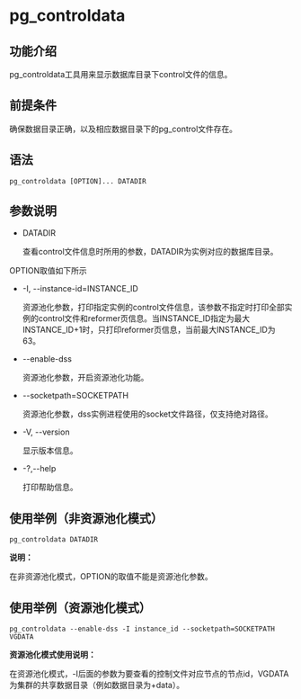 # pg\_controldata

## 功能介绍<a name="zh-cn_topic_0237152440_section125419154813"></a>

pg\_controldata工具用来显示数据库目录下control文件的信息。

## 前提条件<a name="zh-cn_topic_0237152440_section14602518109"></a>

确保数据目录正确，以及相应数据目录下的pg\_control文件存在。

## 语法<a name="zh-cn_topic_0237152440_section554725769"></a>

```
pg_controldata [OPTION]... DATADIR
```


## 参数说明<a name="zh-cn_topic_0237152440_section187851955142614"></a>

-   DATADIR

    查看control文件信息时所用的参数，DATADIR为实例对应的数据库目录。

OPTION取值如下所示

-   -I, --instance-id=INSTANCE_ID

    资源池化参数，打印指定实例的control文件信息，该参数不指定时打印全部实例的control文件和reformer页信息。当INSTANCE_ID指定为最大INSTANCE_ID+1时，只打印reformer页信息，当前最大INSTANCE_ID为63。

-   --enable-dss

    资源池化参数，开启资源池化功能。

-   --socketpath=SOCKETPATH

    资源池化参数，dss实例进程使用的socket文件路径，仅支持绝对路径。

-   -V, --version

    显示版本信息。

-   -?,--help

    打印帮助信息。

## 使用举例（非资源池化模式）<a name="zh-cn_topic_0237152442_section554725769"></a>

```
pg_controldata DATADIR
```
**说明：**

在非资源池化模式，OPTION的取值不能是资源池化参数。

## 使用举例（资源池化模式）<a name="zh-cn_topic_0237152442_section554725769"></a>

```
pg_controldata --enable-dss -I instance_id --socketpath=SOCKETPATH VGDATA
```

**资源池化模式使用说明：**

在资源池化模式，-I后面的参数为要查看的控制文件对应节点的节点id，VGDATA为集群的共享数据目录（例如数据目录为+data）。


